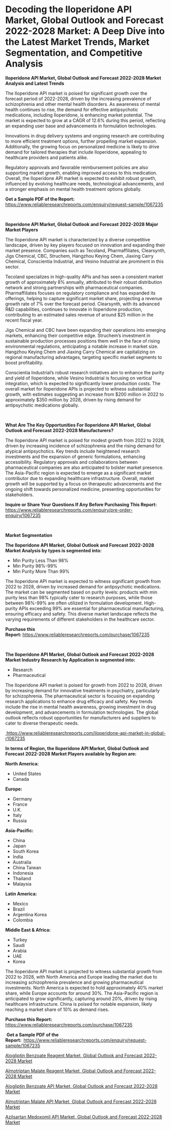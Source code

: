 <p><h1>Decoding the Iloperidone API Market, Global Outlook and Forecast 2022-2028 Market: A Deep Dive into the Latest Market Trends, Market Segmentation, and Competitive Analysis</h1></p><p><strong>Iloperidone API Market, Global Outlook and Forecast 2022-2028 Market Analysis and Latest Trends</strong></p>
<p><p>The Iloperidone API market is poised for significant growth over the forecast period of 2022-2028, driven by the increasing prevalence of schizophrenia and other mental health disorders. As awareness of mental health continues to rise, the demand for effective antipsychotic medications, including Iloperidone, is enhancing market potential. The market is expected to grow at a CAGR of 12.6% during this period, reflecting an expanding user base and advancements in formulation technologies.</p><p>Innovations in drug delivery systems and ongoing research are contributing to more efficient treatment options, further propelling market expansion. Additionally, the growing focus on personalized medicine is likely to drive demand for tailored therapies that include Iloperidone, appealing to healthcare providers and patients alike. </p><p>Regulatory approvals and favorable reimbursement policies are also supporting market growth, enabling improved access to this medication. Overall, the Iloperidone API market is expected to exhibit robust growth, influenced by evolving healthcare needs, technological advancements, and a stronger emphasis on mental health treatment options globally.</p></p>
<p><strong>Get a Sample PDF of the Report:&nbsp;</strong> <a href="https://www.reliableresearchreports.com/enquiry/request-sample/1067235?utm_campaign=28&utm_medium=2&utm_source=Github&utm_content=ia&utm_term=21032025&utm_id=iloperidone-api-market-global-outlook-and-forecast-2022-2028">https://www.reliableresearchreports.com/enquiry/request-sample/1067235</a></p>
<p>&nbsp;</p>
<p><strong>Iloperidone API Market, Global Outlook and Forecast 2022-2028 Major Market Players</strong></p>
<p><p>The Iloperidone API market is characterized by a diverse competitive landscape, driven by key players focused on innovation and expanding their market presence. Companies such as Tecoland, Pharmaffiliates, Clearsynth, Jigs Chemical, CBC, Struchem, Hangzhou Keying Chem, Jiaxing Carry Chemical, Conscientia Industrial, and Vesino Industrial are prominent in this sector.</p><p>Tecoland specializes in high-quality APIs and has seen a consistent market growth of approximately 8% annually, attributed to their robust distribution network and strong partnerships with pharmaceutical companies. Pharmaffiliates focuses on regulatory compliance and has expanded its offerings, helping to capture significant market share, projecting a revenue growth rate of 7% over the forecast period. Clearsynth, with its advanced R&D capabilities, continues to innovate in Iloperidone production, contributing to an estimated sales revenue of around $25 million in the recent fiscal year.</p><p>Jigs Chemical and CBC have been expanding their operations into emerging markets, enhancing their competitive edge. Struchem’s investment in sustainable production processes positions them well in the face of rising environmental regulations, anticipating a notable increase in market size. Hangzhou Keying Chem and Jiaxing Carry Chemical are capitalizing on regional manufacturing advantages, targeting specific market segments to boost profitability.</p><p>Conscientia Industrial’s robust research initiatives aim to enhance the purity and yield of Iloperidone, while Vesino Industrial is focusing on vertical integration, which is expected to significantly lower production costs. The overall market for Iloperidone APIs is projected to witness substantial growth, with estimates suggesting an increase from $200 million in 2022 to approximately $350 million by 2028, driven by rising demand for antipsychotic medications globally.</p></p>
<p>&nbsp;</p>
<p><strong>What Are The Key Opportunities For Iloperidone API Market, Global Outlook and Forecast 2022-2028 Manufacturers?</strong></p>
<p><p>The Iloperidone API market is poised for modest growth from 2022 to 2028, driven by increasing incidence of schizophrenia and the rising demand for atypical antipsychotics. Key trends include heightened research investments and the expansion of generic formulations, enhancing accessibility. Regulatory approvals and collaborations between pharmaceutical companies are also anticipated to bolster market presence. The Asia-Pacific region is expected to emerge as a significant market contributor due to expanding healthcare infrastructure. Overall, market growth will be supported by a focus on therapeutic advancements and the ongoing shift towards personalized medicine, presenting opportunities for stakeholders.</p></p>
<p><strong>Inquire or Share Your Questions If Any Before Purchasing This Report:</strong> <a href="https://www.reliableresearchreports.com/enquiry/pre-order-enquiry/1067235?utm_campaign=28&utm_medium=2&utm_source=Github&utm_content=ia&utm_term=21032025&utm_id=iloperidone-api-market-global-outlook-and-forecast-2022-2028">https://www.reliableresearchreports.com/enquiry/pre-order-enquiry/1067235</a></p>
<p>&nbsp;</p>
<p><strong>Market Segmentation</strong></p>
<p><strong>The Iloperidone API Market, Global Outlook and Forecast 2022-2028 Market Analysis by types is segmented into:</strong></p>
<p><ul><li>Min Purity Less Than 98%</li><li>Min Purity 98%-99%</li><li>Min Purity More Than 99%</li></ul></p>
<p><p>The Iloperidone API market is expected to witness significant growth from 2022 to 2028, driven by increased demand for antipsychotic medications. The market can be segmented based on purity levels: products with min purity less than 98% typically cater to research purposes, while those between 98%-99% are often utilized in formulation development. High-purity APIs exceeding 99% are essential for pharmaceutical manufacturing, ensuring efficacy and safety. This diverse market landscape reflects the varying requirements of different stakeholders in the healthcare sector.</p></p>
<p><strong>Purchase this Report:&nbsp;</strong><a href="https://www.reliableresearchreports.com/purchase/1067235?utm_campaign=28&utm_medium=2&utm_source=Github&utm_content=ia&utm_term=21032025&utm_id=iloperidone-api-market-global-outlook-and-forecast-2022-2028">https://www.reliableresearchreports.com/purchase/1067235</a></p>
<p>&nbsp;</p>
<p><strong>The Iloperidone API Market, Global Outlook and Forecast 2022-2028 Market Industry Research by Application is segmented into:</strong></p>
<p><ul><li>Research</li><li>Pharmaceutical</li></ul></p>
<p><p>The Iloperidone API market is poised for growth from 2022 to 2028, driven by increasing demand for innovative treatments in psychiatry, particularly for schizophrenia. The pharmaceutical sector is focusing on expanding research applications to enhance drug efficacy and safety. Key trends include the rise in mental health awareness, growing investment in drug development, and advancements in formulation technologies. The global outlook reflects robust opportunities for manufacturers and suppliers to cater to diverse therapeutic needs.</p></p>
<p><a href="https://www.reliableresearchreports.com/iloperidone-api-market-in-global-r1067235?utm_campaign=28&utm_medium=2&utm_source=Github&utm_content=ia&utm_term=21032025&utm_id=iloperidone-api-market-global-outlook-and-forecast-2022-2028">&nbsp;https://www.reliableresearchreports.com/iloperidone-api-market-in-global-r1067235</a></p>
<p><strong>In terms of Region, the Iloperidone API Market, Global Outlook and Forecast 2022-2028 Market Players available by Region are:</strong></p>
<p>
    <p> <strong> North America: </strong>
        <ul>
            <li>United States</li>
            <li>Canada</li>
        </ul>
        </p> 
    <p> <strong> Europe: </strong>
        <ul>
            <li>Germany</li>
            <li>France</li>
            <li>U.K.</li>
            <li>Italy</li>
            <li>Russia</li>
        </ul>
        </p> 
    <p> <strong> Asia-Pacific: </strong>
        <ul>
            <li>China</li>
            <li>Japan</li>
            <li>South Korea</li>
            <li>India</li>
            <li>Australia</li>
            <li>China Taiwan</li>
            <li>Indonesia</li>
            <li>Thailand</li>
            <li>Malaysia</li>
        </ul>
        </p> 
    <p> <strong> Latin America: </strong>
        <ul>
            <li>Mexico</li>
            <li>Brazil</li>
            <li>Argentina Korea</li>
            <li>Colombia</li>
        </ul>
        </p> 
    <p> <strong> Middle East & Africa: </strong>
        <ul>
            <li>Turkey</li>
            <li>Saudi</li>
            <li>Arabia</li>
            <li>UAE</li>
            <li>Korea</li>
        </ul>
    </p>
    </p>
<p><p>The Iloperidone API market is projected to witness substantial growth from 2022 to 2028, with North America and Europe leading the market due to increasing schizophrenia prevalence and growing pharmaceutical investments. North America is expected to hold approximately 40% market share, while Europe accounts for around 30%. The Asia-Pacific region is anticipated to grow significantly, capturing around 20%, driven by rising healthcare infrastructure. China is poised for notable expansion, likely reaching a market share of 10% as demand rises.</p></p>
<p><strong>Purchase this Report: </strong><a href="https://www.reliableresearchreports.com/purchase/1067235?utm_campaign=28&utm_medium=2&utm_source=Github&utm_content=ia&utm_term=21032025&utm_id=iloperidone-api-market-global-outlook-and-forecast-2022-2028">https://www.reliableresearchreports.com/purchase/1067235</a></p>
<p>&nbsp;<strong>Get a Sample PDF of the Report:&nbsp;&nbsp;</strong><a href="https://www.reliableresearchreports.com/enquiry/request-sample/1067235?utm_campaign=28&utm_medium=2&utm_source=Github&utm_content=ia&utm_term=21032025&utm_id=iloperidone-api-market-global-outlook-and-forecast-2022-2028">https://www.reliableresearchreports.com/enquiry/request-sample/1067235</a></p>
<p><strong></strong></p>
<p><p><a href="https://github.com/okornevonywx/Market-Research-Report-List-1/blob/main/alogliptin-benzoate-reagent-market-global-outlook-and-forecast-2022-2028-market.md?utm_campaign=28&utm_medium=2&utm_source=Github&utm_content=ia&utm_term=21032025&utm_id=iloperidone-api-market-global-outlook-and-forecast-2022-2028">Alogliptin Benzoate Reagent Market, Global Outlook and Forecast 2022-2028 Market</a></p><p><a href="https://github.com/duzcupetriv/Market-Research-Report-List-1/blob/main/almotriptan-malate-reagent-market-global-outlook-and-forecast-2022-2028-market.md?utm_campaign=28&utm_medium=2&utm_source=Github&utm_content=ia&utm_term=21032025&utm_id=iloperidone-api-market-global-outlook-and-forecast-2022-2028">Almotriptan Malate Reagent Market, Global Outlook and Forecast 2022-2028 Market</a></p><p><a href="https://github.com/hervedeidadw/Market-Research-Report-List-1/blob/main/alogliptin-benzoate-api-market-global-outlook-and-forecast-2022-2028-market.md?utm_campaign=28&utm_medium=2&utm_source=Github&utm_content=ia&utm_term=21032025&utm_id=iloperidone-api-market-global-outlook-and-forecast-2022-2028">Alogliptin Benzoate API Market, Global Outlook and Forecast 2022-2028 Market</a></p><p><a href="https://github.com/abexjeliti/Market-Research-Report-List-1/blob/main/almotriptan-malate-api-market-global-outlook-and-forecast-2022-2028-market.md?utm_campaign=28&utm_medium=2&utm_source=Github&utm_content=ia&utm_term=21032025&utm_id=iloperidone-api-market-global-outlook-and-forecast-2022-2028">Almotriptan Malate API Market, Global Outlook and Forecast 2022-2028 Market</a></p><p><a href="https://github.com/nwogudimouix/Market-Research-Report-List-1/blob/main/azilsartan-medoxomil-api-market-global-outlook-and-forecast-2022-2028-market.md?utm_campaign=28&utm_medium=2&utm_source=Github&utm_content=ia&utm_term=21032025&utm_id=iloperidone-api-market-global-outlook-and-forecast-2022-2028">Azilsartan Medoxomil API Market, Global Outlook and Forecast 2022-2028 Market</a></p></p>